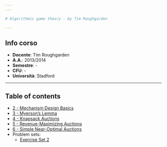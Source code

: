 ```yaml
---
---

# Algorithmic game theory - by Tim Roughgarden

---
```


## Info corso

* **Docente**: Tim Roughgarden
* **A.A.**: 2013/2014
* **Semestre**: -
* **CFU**: -
* **Università**: Stadford

---

## Table of contents

* [2 - Mechanism Design Basics](2%20-%20Mechanism%20Design%20Basics.md)
* [3 - Myerson’s Lemma](3%20-%20Myerson%E2%80%99s%20Lemma.md)
* [4 -  Knapsack Auctions](4%20-%20%20Knapsack%20Auctions.md)
* [5 - Revenue-Maximizing Auctions](5%20-%20Revenue-Maximizing%20Auctions.md)
* [6 - Simple Near-Optimal Auctions](6%20-%20Simple%20Near-Optimal%20Auctions.md)
* Problem sets:
  * [Exercise Set 2](Exercise/Exercise%20Set%202.md)
